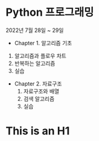# Python 프로그래밍
2022년 7월 28일 ~ 29일

* Chapter 1. 알고리즘 기초
1. 알고리즘과 플로우 차트
2. 반복하는 알고리즘
3. 실습
* Chapter 2. 자료구조
  1. 자료구조와 배열
  2. 검색 알고리즘
  3. 실습

This is an H1
=============
